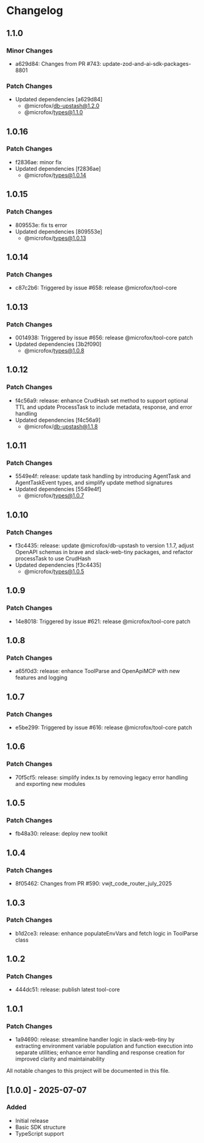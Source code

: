 # Changelog

## 1.1.0

### Minor Changes

- a629d84: Changes from PR #743: update-zod-and-ai-sdk-packages-8801

### Patch Changes

- Updated dependencies [a629d84]
  - @microfox/db-upstash@1.2.0
  - @microfox/types@1.1.0

## 1.0.16

### Patch Changes

- f2836ae: minor fix
- Updated dependencies [f2836ae]
  - @microfox/types@1.0.14

## 1.0.15

### Patch Changes

- 809553e: fix ts error
- Updated dependencies [809553e]
  - @microfox/types@1.0.13

## 1.0.14

### Patch Changes

- c87c2b6: Triggered by issue #658: release @microfox/tool-core

## 1.0.13

### Patch Changes

- 0014938: Triggered by issue #656: release @microfox/tool-core patch
- Updated dependencies [3b2f090]
  - @microfox/types@1.0.8

## 1.0.12

### Patch Changes

- f4c56a9: release: enhance CrudHash set method to support optional TTL and update ProcessTask to include metadata, response, and error handling
- Updated dependencies [f4c56a9]
  - @microfox/db-upstash@1.1.8

## 1.0.11

### Patch Changes

- 5549e4f: release: update task handling by introducing AgentTask and AgentTaskEvent types, and simplify update method signatures
- Updated dependencies [5549e4f]
  - @microfox/types@1.0.7

## 1.0.10

### Patch Changes

- f3c4435: release: update @microfox/db-upstash to version 1.1.7, adjust OpenAPI schemas in brave and slack-web-tiny packages, and refactor processTask to use CrudHash
- Updated dependencies [f3c4435]
  - @microfox/types@1.0.5

## 1.0.9

### Patch Changes

- 14e8018: Triggered by issue #621: release @microfox/tool-core patch

## 1.0.8

### Patch Changes

- a65f0d3: release: enhance ToolParse and OpenApiMCP with new features and logging

## 1.0.7

### Patch Changes

- e5be299: Triggered by issue #616: release @microfox/tool-core patch

## 1.0.6

### Patch Changes

- 70f5cf5: release: simplify index.ts by removing legacy error handling and exporting new modules

## 1.0.5

### Patch Changes

- fb48a30: release: deploy new toolkit

## 1.0.4

### Patch Changes

- 8f05462: Changes from PR #590: vwjt_code_router_july_2025

## 1.0.3

### Patch Changes

- b1d2ce3: release: enhance populateEnvVars and fetch logic in ToolParse class

## 1.0.2

### Patch Changes

- 444dc51: release: publish latest tool-core

## 1.0.1

### Patch Changes

- 1a94690: release: streamline handler logic in slack-web-tiny by extracting environment variable population and function execution into separate utilities; enhance error handling and response creation for improved clarity and maintainability

All notable changes to this project will be documented in this file.

## [1.0.0] - 2025-07-07

### Added

- Initial release
- Basic SDK structure
- TypeScript support

<!-- Add your changes here using this format:

## [1.1.0] - YYYY-MM-DD

### Added
- New feature

### Changed
- Updated feature

### Fixed
- Bug fix

### Removed
- Deprecated feature
-->
